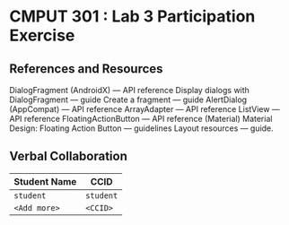 # CMPUT 301 : Lab 3 Participation Exercise

## References and Resources
DialogFragment (AndroidX) — API reference
Display dialogs with DialogFragment — guide
Create a fragment — guide
AlertDialog (AppCompat) — API reference
ArrayAdapter — API reference
ListView — API reference
FloatingActionButton — API reference (Material)
Material Design: Floating Action Button — guidelines
Layout resources — guide.

## Verbal Collaboration

| Student Name | CCID      |
| ------------ | --------- |
| `student`    | `student` |
| `<Add more>` | `<CCID>`  |
